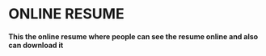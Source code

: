 # ONLINE RESUME

#### This the online resume where people can see the resume online and also can download it
